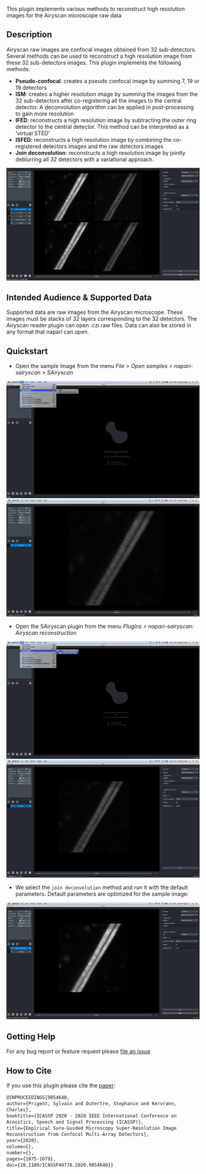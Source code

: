 This plugin implements various methods to reconstruct high resolution images for the Airyscan 
microscope raw data 

## Description

Airyscan raw images are confocal images obtained from 32 sub-detectors. Several methods can be used
to reconstruct a high resolution image from these 32 sub-detectors images. This plugin implements
the following methods:
- **Pseudo-confocal**: creates a pseudo confocal image by summing 7, 19 or 19 detectors
- **ISM**: creates a higher resolution image by summing the images from the 32 sub-detectors after 
co-registering all the images to the central detector. A deconvolution algorithm can be applied in 
post-processing to gain more resolution
- **IFED**: reconstructs a high resolution image by subtracting the outer ring detector to the central 
detector. This method can be interpreted as a 'virtual STED'
- **ISFED**: reconstructs a high resolution image by combining the co-registered detectors images and the
raw detectors images     
- **Join deconvolution**: reconstructs a high resolution image by jointly deblurring all 32 detectors 
with a variational approach.

![Example image](https://raw.githubusercontent.com/sylvainprigent/napari-sairyscan/main/docs/images/screenshot.png)

## Intended Audience & Supported Data

Supported data are raw images from the Airyscan microscope. These images must be stacks of 32 
layers corresponding to the 32 detectors. The Airyscan reader plugin can open .czi raw files. Data
can also be stored in any format that napari can open. 

## Quickstart

- Open the sample image from the menu *File > Open samples > napari-sairyscan > SAiryscan*

![Open image](https://raw.githubusercontent.com/sylvainprigent/napari-sairyscan/main/docs/images/open_sample.png)
![Open image](https://raw.githubusercontent.com/sylvainprigent/napari-sairyscan/main/docs/images/samples.png)


- Open the SAiryscan plugin from the menu *Plugins > napari-sairyscan: Airyscan reconstruction*

![Open image](https://raw.githubusercontent.com/sylvainprigent/napari-sairyscan/main/docs/images/open_plugin.png)
![Open image](https://raw.githubusercontent.com/sylvainprigent/napari-sairyscan/main/docs/images/join_deconv_plugin.png)

- We select the `join deconvolution` method and run it with the default parameters. Default parameters
are optimized for the sample image:

![Open image](https://raw.githubusercontent.com/sylvainprigent/napari-sairyscan/main/docs/images/join_deconv_result.png)


## Getting Help

For any bug report or feature request please [file an issue]

## How to Cite

If you use this plugin please cite the [paper](https://ieeexplore.ieee.org/document/9054640):
    
    @INPROCEEDINGS{9054640,
    author={Prigent, Sylvain and Dutertre, Stephanie and Kervrann, Charles},
    booktitle={ICASSP 2020 - 2020 IEEE International Conference on Acoustics, Speech and Signal Processing (ICASSP)}, 
    title={Empirical Sure-Guided Microscopy Super-Resolution Image Reconstruction from Confocal Multi-Array Detectors}, 
    year={2020},
    volume={},
    number={},
    pages={1075-1079},
    doi={10.1109/ICASSP40776.2020.9054640}}



[file an issue]: https://github.com/sylvainprigent/napari-sairyscan/issues